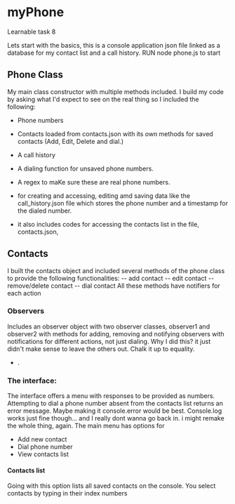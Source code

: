 # myPhone
Learnable task 8

Lets start with the basics, this is a console application json file linked as a database for my contact list and a call history. 
RUN node phone.js to start


## Phone Class
My main class constructor with multiple methods included. I build my code by asking what I'd expect to see on the real thing so I included the following:
- Phone numbers
- Contacts loaded from contacts.json with its own methods for saved contacts (Add, Edit, Delete and dial.)
- A call history
- A dialing function for unsaved phone numbers.
- A regex to maKe sure these are real phone numbers.
- for creating and accessing, editing amd saving data like the call_history.json file which stores the phone number and a timestamp for the dialed number.

- it also includes codes for accessing the contacts list in the file, contacts.json, 

## Contacts
I built the contacts object and included several methods of the phone class to provide the following functionalities:
-- add contact
-- edit contact
-- remove/delete contact 
-- dial contact
All these methods have notifiers for each action

### Observers
 Includes an observer object with two observer classes, observer1 and observer2 with methods for adding, removing and notifying observers with notifications for different actions, not just dialing. 
 Why I did this? it just didn't make sense to leave the others out. Chalk it up to equality.
- .

### The interface:

The interface offers a menu with responses to be provided as numbers.  
Attempting to dial a phone number absent from the contacts list returns an error message. Maybe making it console.error would be best. Console.log works just fine though... and I really dont wanna go back in. i might remake the whole thing, again.
The main menu has options for
- Add new contact
- Dial phone number 
- View contacts list

#### Contacts list 

Going with this option lists all saved contacts on the console. You select contacts by typing in their index numbers